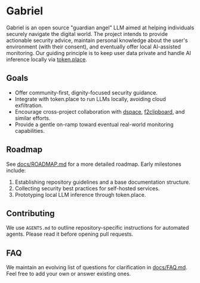 # Gabriel

Gabriel is an open source "guardian angel" LLM aimed at helping individuals securely navigate the digital world. The project intends to provide actionable security advice, maintain personal knowledge about the user's environment (with their consent), and eventually offer local AI-assisted monitoring. Our guiding principle is to keep user data private and handle AI inference locally via [token.place](https://github.com/futuroptimist/token.place).

## Goals

- Offer community-first, dignity-focused security guidance.
- Integrate with token.place to run LLMs locally, avoiding cloud exfiltration.
- Encourage cross-project collaboration with [dspace](https://github.com/democratizedspace/dspace), [f2clipboard](https://github.com/futuroptimist/f2clipboard), and similar efforts.
- Provide a gentle on-ramp toward eventual real-world monitoring capabilities.

## Roadmap

See [docs/ROADMAP.md](docs/ROADMAP.md) for a more detailed roadmap. Early milestones include:

1. Establishing repository guidelines and a base documentation structure.
2. Collecting security best practices for self-hosted services.
3. Prototyping local LLM inference through token.place.

## Contributing

We use `AGENTS.md` to outline repository-specific instructions for automated agents. Please read it before opening pull requests.

## FAQ

We maintain an evolving list of questions for clarification in [docs/FAQ.md](docs/FAQ.md). Feel free to add your own or answer existing ones.
